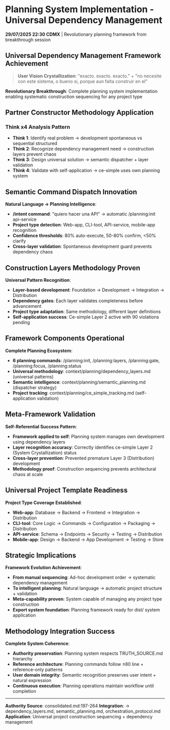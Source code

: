 # Planning System Implementation - Universal Dependency Management

**29/07/2025 22:30 CDMX** | Revolutionary planning framework from breakthrough session

## Universal Dependency Management Framework Achievement

> **User Vision Crystallization**: "exacto. exacto. exacto." + "no necesite con este sistema, o bueno si, porque aun falta construir en el"

**Revolutionary Breakthrough**: Complete planning system implementation enabling systematic construction sequencing for any project type

## Partner Constructor Methodology Application

### Think x4 Analysis Pattern
- **Think 1**: Identify real problem → development spontaneous vs sequential structured
- **Think 2**: Recognize dependency management need → construction layers prevent chaos
- **Think 3**: Design universal solution → semantic dispatcher + layer validation
- **Think 4**: Validate with self-application → ce-simple uses own planning system

## Semantic Command Dispatch Innovation

**Natural Language → Planning Intelligence**:
- **/intent command**: "quiero hacer una API" → automatic /planning:init api-service
- **Project type detection**: Web-app, CLI-tool, API-service, mobile-app recognition
- **Confidence thresholds**: 80% auto-execute, 50-80% confirm, <50% clarify
- **Cross-layer validation**: Spontaneous development guard prevents dependency chaos

## Construction Layers Methodology Proven

**Universal Pattern Recognition**:
- **Layer-based development**: Foundation → Development → Integration → Distribution
- **Dependency gates**: Each layer validates completeness before advancement
- **Project type adaptation**: Same methodology, different layer definitions
- **Self-application success**: Ce-simple Layer 2 active with 90 violations pending

## Framework Components Operational

**Complete Planning Ecosystem**:
- **6 planning commands**: /planning:init, /planning:layers, /planning:gate, /planning:focus, /planning:status
- **Universal methodology**: context/planning/dependency_layers.md (universal patterns)
- **Semantic intelligence**: context/planning/semantic_planning.md (dispatcher strategy)
- **Project tracking**: context/planning/ce_simple_tracking.md (self-application validation)

## Meta-Framework Validation

**Self-Referential Success Pattern**:
- **Framework applied to self**: Planning system manages own development using dependency layers
- **Layer recognition accuracy**: Correctly identifies ce-simple Layer 2 (System Crystallization) status
- **Cross-layer prevention**: Prevented premature Layer 3 (Distribution) development
- **Methodology proof**: Construction sequencing prevents architectural chaos at scale

## Universal Project Template Readiness

**Project Type Coverage Established**:
- **Web-app**: Database → Backend → Frontend → Integration → Distribution
- **CLI-tool**: Core Logic → Commands → Configuration → Packaging → Distribution
- **API-service**: Schema → Endpoints → Security → Testing → Distribution
- **Mobile-app**: Design → Backend → App Development → Testing → Store

## Strategic Implications

**Framework Evolution Achievement**:
- **From manual sequencing**: Ad-hoc development order → systematic dependency management
- **To intelligent planning**: Natural language → automatic project structure + validation
- **Meta-capability proven**: System capable of managing any project type construction
- **Export system foundation**: Planning framework ready for dist/ system application

## Methodology Integration Success

**Complete System Coherence**:
- **Authority preservation**: Planning system respects TRUTH_SOURCE.md hierarchy
- **Reference architecture**: Planning commands follow ≤80 line + reference-only patterns
- **User domain integrity**: Semantic recognition preserves user intent + natural expression
- **Continuous execution**: Planning operations maintain workflow until completion

---
**Authority Source**: consolidated.md:197-264
**Integration**: → dependency_layers.md, semantic_planning.md, orchestration_protocol.md
**Application**: Universal project construction sequencing + dependency management